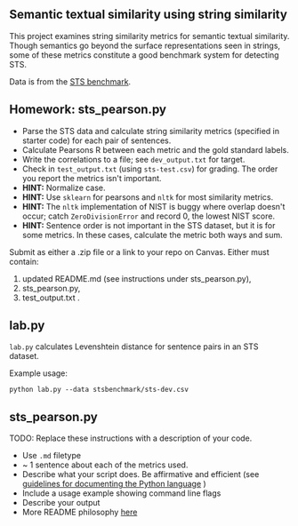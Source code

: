 Semantic textual similarity using string similarity
---------------------------------------------------

This project examines string similarity metrics for semantic textual similarity.
Though semantics go beyond the surface representations seen in strings, some of these
metrics constitute a good benchmark system for detecting STS.


Data is from the [STS benchmark](http://ixa2.si.ehu.es/stswiki/index.php/STSbenchmark).

## Homework: sts_pearson.py

* Parse the STS data and calculate string similarity metrics (specified in starter code)
for each pair of sentences. 
* Calculate Pearsons R between each metric and the gold standard labels.
* Write the correlations to a file; see `dev_output.txt` for target.
* Check in `test_output.txt` (using `sts-test.csv`) for grading. The order you report the metrics isn't important.
* **HINT:** Normalize case.
* **HINT:** Use `sklearn` for pearsons and `nltk` for most similarity metrics.
* **HINT:** The `nltk` implementation of NIST is buggy where overlap doesn't occur; catch `ZeroDivisionError` 
and record 0, the lowest NIST score.
* **HINT:** Sentence order is not important in the STS dataset, but it is for some metrics.
In these cases, calculate the metric both ways and sum.

Submit as either a .zip file or a link to your repo on Canvas. Either must contain: 
1. updated README.md (see instructions under sts_pearson.py), 
2. sts_pearson.py, 
3. test_output.txt .

## lab.py

`lab.py` calculates Levenshtein distance for sentence pairs in an STS dataset.

Example usage:

`python lab.py --data stsbenchmark/sts-dev.csv`

## sts_pearson.py

TODO: Replace these instructions with a description of your code.
* Use `.md` filetype
* ~ 1 sentence about each of the metrics used.
* Describe what your script does. Be affirmative and efficient 
(see [guidelines for documenting the Python language]( 
https://devguide.python.org/documenting/#affirmative-tone) )
* Include a usage example showing command line flags
* Describe your output
* More README philosophy [here](https://bulldogjob.com/news/449-how-to-write-a-good-readme-for-your-github-project) 
